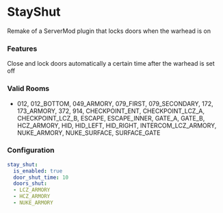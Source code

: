 # StayShut
Remake of a ServerMod plugin that locks doors when the warhead is on

### Features
Close and lock doors automatically a certain time after the warhead is set off

### Valid Rooms
- 012, 012_BOTTOM, 049_ARMORY, 079_FIRST, 079_SECONDARY, 172, 173_ARMORY, 372, 914, CHECKPOINT_ENT, CHECKPOINT_LCZ_A, CHECKPOINT_LCZ_B, ESCAPE, ESCAPE_INNER, GATE_A, GATE_B, HCZ_ARMORY, HID, HID_LEFT, HID_RIGHT, INTERCOM_LCZ_ARMORY, NUKE_ARMORY, NUKE_SURFACE, SURFACE_GATE

### Configuration

```yaml
stay_shut:
  is_enabled: true
  door_shut_time: 10
  doors_shut:
  - LCZ_ARMORY
  - HCZ_ARMORY
  - NUKE_ARMORY
```

